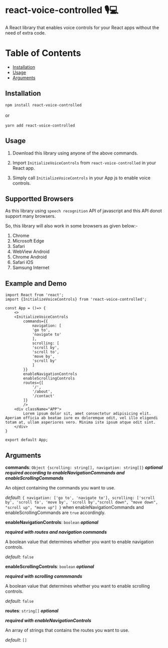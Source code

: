 # react-voice-controlled 🎙️💻

A React library that enables voice controls for your React apps without the need of extra code.

# Table of Contents

- [Installation](#installation)
- [Usage](#usage)
- [Arguments](#arguments)

## Installation

`npm install react-voice-controlled`
<br/>
<br/>
or
<br/>
<br/>
`yarn add react-voice-controlled`

## Usage

1. Download this library using anyone of the above commands.

2. Import `InitializeVoiceControls` from `react-voice-controlled` in your React app.

3. Simply call `InitializeVoiceControls` in your App js to enable voice controls.

## Supportted Browsers

As this library using `speech recognition` API of javascript and this API donot support many browsers.

So, this library will also work in some browsers as given below:-

1. Chrome
2. Microsoft Edge
3. Safari
4. WebView Android
5. Chrome Android
6. Safari iOS
7. Samsung Internet

## Example and Demo

    import React from 'react';
    import {InitializeVoiceControls} from 'react-voice-controlled';

    const App = ()=> {
        <>
        <InitializeVoiceControls
            commands={{
                navigation: [
                'go to',
                'navigate to'
                ],
                scrolling: [
                'scroll by',
                'scroll to',
                'move by',
                'scroll by'
                ]
            }}
            enableNavigationControls
            enableScrollingControls
            routes={[
                '/',
                '/about',
                '/contact'
            ]}
            />
        <div className="APP">
            Lorem ipsum dolor sit, amet consectetur adipisicing elit. Aperiam officia ab beatae iure ex doloremque odit, vel illo eligendi totam at, ullam asperiores vero. Minima iste ipsum atque odit sint.
        </div>
    }

    export default App;

## Arguments

**commands**:
`Object {scrolling: string[], navigation: string[]}` **_optional_** **_required according to enableNavigationCommands and enableScrollingCommands_**

An object containing the commands you want to use.

_default_: `{ navigation: ['go to', 'navigate to'], scrolling: ['scroll by', 'scroll to', 'move by', 'scroll by',"scroll down", "move down", "scroll up", "move up"] }` when enableNavigationCommands and enableScrollingCommands are `true` accordingly.

**enableNavigationControls**:
`boolean` **_optional_**

**_required with routes and navigation commands_**

A boolean value that determines whether you want to enable navigation controls.

_default_: `false`

**enableScrollingControls**:
`boolean` **_optional_**

**_required with scrolling commmands_**

A boolean value that determines whether you want to enable scrolling controls.

_default_: `false`

**routes**:
`string[]` **_optional_**

**_required with enableNavigationControls_**

An array of strings that contains the routes you want to use.

_default_: `[]`
